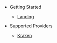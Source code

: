 - Getting Started
  - [Landing](README.md "The greatest guide in the world")

- Supported Providers
  - [Kraken](kraken.md)
